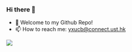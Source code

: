 ### Hi there 👋
- 🌱 Welcome to my Github Repo!
- 📫 How to reach me: yxucb@connect.ust.hk

<a href="https://yana-xuyan.github.io/">
  <img align="left" src="https://github-readme-stats.vercel.app/api?username=yana-xuyan&count_private=true&show_icons=true" />
</a> 

<!--
**yana-xuyan/yana-xuyan** is a ✨ _special_ ✨ repository because its `README.md` (this file) appears on your GitHub profile.

Here are some ideas to get you started:

- 🔭 I’m currently working on ...
- 🌱 I’m currently learning ...
- 👯 I’m looking to collaborate on ...
- 🤔 I’m looking for help with ...
- 💬 Ask me about ...
- 📫 How to reach me: ...
- 😄 Pronouns: ...
- ⚡ Fun fact: ...
-->
